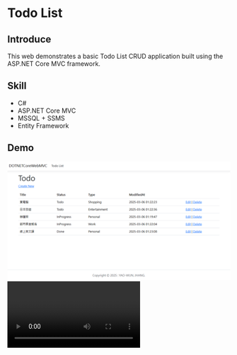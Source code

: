 # Todo List
## Introduce
This web demonstrates a basic Todo List CRUD application built using the ASP.NET Core MVC framework.

## Skill
* C#
* ASP.NET Core MVC
* MSSQL + SSMS
* Entity Framework

## Demo
![Todo List Demo Figure](./wwwroot/fig/Todo_List_demo.png)
![Todo List Demo Video](./wwwroot/fig/Todo_List_demo.mp4)
